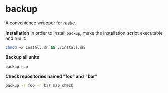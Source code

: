 # backup

A convenience wrapper for _restic_.

**Installation**
In order to install `backup`, make the installation script executable and run it:
```bash
chmod +x install.sh && ./install.sh
```

**Backup all units**
```bash
backup run
```

**Check repositories named "foo" and "bar"**
```bash
backup -r foo -r bar map check
```